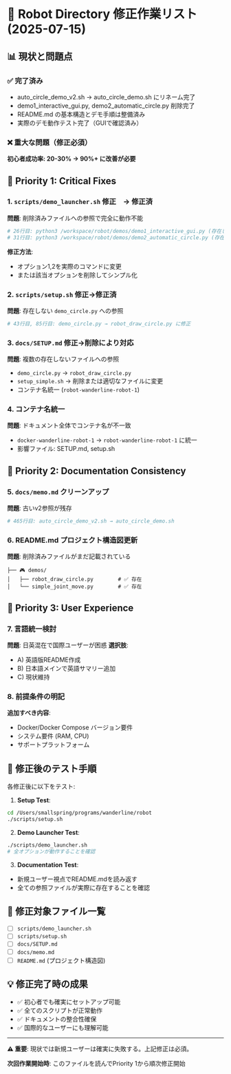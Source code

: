 # 🔧 Robot Directory 修正作業リスト (2025-07-15)

## 📊 現状と問題点

### ✅ 完了済み
- auto_circle_demo_v2.sh → auto_circle_demo.sh にリネーム完了
- demo1_interactive_gui.py, demo2_automatic_circle.py 削除完了
- README.md の基本構造とデモ手順は整備済み
- 実際のデモ動作テスト完了（GUIで確認済み）

### ❌ 重大な問題（修正必須）

**初心者成功率: 20-30% → 90%+ に改善が必要**

## 🚨 Priority 1: Critical Fixes

### 1. `scripts/demo_launcher.sh` 修正　→ 修正済
**問題**: 削除済みファイルへの参照で完全に動作不能
```bash
# 26行目: python3 /workspace/robot/demos/demo1_interactive_gui.py (存在しない)
# 31行目: python3 /workspace/robot/demos/demo2_automatic_circle.py (存在しない)
```
**修正方法**:
- オプション1,2を実際のコマンドに変更
- または該当オプションを削除してシンプル化

### 2. `scripts/setup.sh` 修正→修正済
**問題**: 存在しない `demo_circle.py` への参照
```bash
# 43行目, 85行目: demo_circle.py → robot_draw_circle.py に修正
```

### 3. `docs/SETUP.md` 修正→削除により対応
**問題**: 複数の存在しないファイルへの参照
- `demo_circle.py` → `robot_draw_circle.py`
- `setup_simple.sh` → 削除または適切なファイルに変更
- コンテナ名統一 (`robot-wanderline-robot-1`)

### 4. コンテナ名統一
**問題**: ドキュメント全体でコンテナ名が不一致
- `docker-wanderline-robot-1` → `robot-wanderline-robot-1` に統一
- 影響ファイル: SETUP.md, setup.sh

## 🔧 Priority 2: Documentation Consistency

### 5. `docs/memo.md` クリーンアップ
**問題**: 古いv2参照が残存
```bash
# 465行目: auto_circle_demo_v2.sh → auto_circle_demo.sh
```

### 6. README.md プロジェクト構造図更新
**問題**: 削除済みファイルがまだ記載されている
```
├── 🎮 demos/
│   ├── robot_draw_circle.py        # ✅ 存在
│   └── simple_joint_move.py        # ✅ 存在
```

## 🎯 Priority 3: User Experience

### 7. 言語統一検討
**問題**: 日英混在で国際ユーザーが困惑
**選択肢**:
- A) 英語版README作成
- B) 日本語メインで英語サマリー追加
- C) 現状維持

### 8. 前提条件の明記
**追加すべき内容**:
- Docker/Docker Compose バージョン要件
- システム要件 (RAM, CPU)
- サポートプラットフォーム

## 🧪 修正後のテスト手順

各修正後に以下をテスト:

1. **Setup Test**:
```bash
cd /Users/smallspring/programs/wanderline/robot
./scripts/setup.sh
```

2. **Demo Launcher Test**:
```bash
./scripts/demo_launcher.sh
# 全オプションが動作することを確認
```

3. **Documentation Test**:
- 新規ユーザー視点でREADME.mdを読み返す
- 全ての参照ファイルが実際に存在することを確認

## 📁 修正対象ファイル一覧

- [ ] `scripts/demo_launcher.sh`
- [ ] `scripts/setup.sh` 
- [ ] `docs/SETUP.md`
- [ ] `docs/memo.md`
- [ ] `README.md` (プロジェクト構造図)

## 💡 修正完了時の成果

- ✅ 初心者でも確実にセットアップ可能
- ✅ 全てのスクリプトが正常動作
- ✅ ドキュメントの整合性確保
- ✅ 国際的なユーザーにも理解可能

---

**⚠️ 重要**: 現状では新規ユーザーは確実に失敗する。上記修正は必須。

**次回作業開始時**: このファイルを読んでPriority 1から順次修正開始